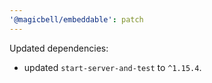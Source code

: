 ```yaml
---
'@magicbell/embeddable': patch
---
```


Updated dependencies:

- updated `start-server-and-test` to `^1.15.4`.
